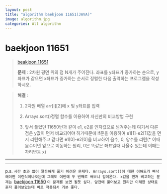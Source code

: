 ```yaml
---  
layout: post  
title: "algorithm baekjoon 11651(JAVA)"  
image: algorithm.jpg  
categories: All algorithm  
---  
```


# baekjoon 11651  

> [beakjoon 11651](https://www.acmicpc.net/problem/11651)  
>   
> **문제** : 2차원 평면 위의 점 N개가 주어진다. 좌표를 y좌표가 증가하는 순으로, y좌표가 같으면 x좌표가 증가하는 순서로 정렬한 다음 출력하는 프로그램을 작성하시오.  

> **해결** :  
> 1. 2차원 배열 arr[i][2]에 x 및 y좌표를 입력    
> 
> 2. Arrays.sort()정렬 함수를 이용하여 자신만의 비교방법 구현  
> 
> 3. 앞서 풀었던 11650번과 같이 e1, e2를 인자값으로 넘겨주는데 여기서 다른점은 y값이 먼저 비교되어야 하기때문에 if문을 이용하여 e1[1]-e2[1]값을 먼저 리턴해주고 같다면 e1[0]-e2[0]을 비교하여 음수, 0, 양수를 리턴(* 이때 음수이면 앞으로 이동하는 원리, 0은 똑같은 좌표일때 나올수 있는데 이때는 자리변동 x)  

---  

<script src="https://gist.github.com/nnlog/64a261f6c891f1ae304cc3fa9d7511f3.js"></script>  

---   

p.s. `시간 초과 없이 깔끔하게 풀기 어려운 문제다. Arrays.sort()에 대한 이해도가 빠삭해야만 이런식이나오는데 그래도 이번에 두 번째로 써보니 감이온다. x값을 먼저 비교하는 문제는 `[baekjoon 11650](https://nnlog.github.io/2022/05/24/algorithm-baekjoon-11650/) `이 문제를 보면 될듯 싶다. 앞전에 풀어보고 원리만 이해한 상태로 혼자 풀어보았는데 바로 적용되서 기분 좋다. `